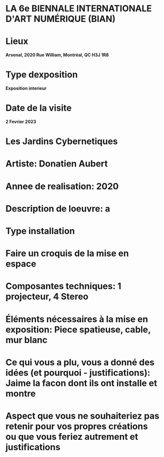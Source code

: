 # LA 6e BIENNALE INTERNATIONALE D'ART NUMÉRIQUE (BIAN)

# Lieux
**Arsenal, 2020 Rue William, Montréal, QC H3J 1R8**

# Type dexposition
**Exposition interieur**
# Date de la visite
**2 Fevrier 2023**
# Les Jardins Cybernetiques

# Artiste: Donatien Aubert

# Annee de realisation: 2020

# Description de loeuvre: a

# Type installation

# Faire un croquis de la mise en espace

# Composantes techniques: 1 projecteur, 4 Stereo

# Éléments nécessaires à la mise en exposition: Piece spatieuse, cable, mur blanc

# Ce qui vous a plu, vous a donné des idées (et pourquoi - justifications): Jaime la facon dont ils ont installe et montre


# Aspect que vous ne souhaiteriez pas retenir pour vos propres créations ou que vous feriez autrement et justifications
